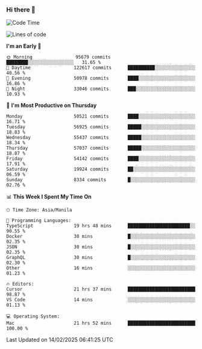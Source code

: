 ### Hi there 👋

<!--START_SECTION:waka-->
![Code Time](http://img.shields.io/badge/Code%20Time-5%2C857%20hrs%2022%20mins-blue)

![Lines of code](https://img.shields.io/badge/From%20Hello%20World%20I%27ve%20Written-117.7%20million%20lines%20of%20code-blue)

**I'm an Early 🐤** 

```text
🌞 Morning                95679 commits       ████████░░░░░░░░░░░░░░░░░   31.65 % 
🌆 Daytime                122617 commits      ██████████░░░░░░░░░░░░░░░   40.56 % 
🌃 Evening                50978 commits       ████░░░░░░░░░░░░░░░░░░░░░   16.86 % 
🌙 Night                  33046 commits       ███░░░░░░░░░░░░░░░░░░░░░░   10.93 % 
```
📅 **I'm Most Productive on Thursday** 

```text
Monday                   50521 commits       ████░░░░░░░░░░░░░░░░░░░░░   16.71 % 
Tuesday                  56925 commits       █████░░░░░░░░░░░░░░░░░░░░   18.83 % 
Wednesday                55437 commits       █████░░░░░░░░░░░░░░░░░░░░   18.34 % 
Thursday                 57037 commits       █████░░░░░░░░░░░░░░░░░░░░   18.87 % 
Friday                   54142 commits       ████░░░░░░░░░░░░░░░░░░░░░   17.91 % 
Saturday                 19924 commits       ██░░░░░░░░░░░░░░░░░░░░░░░   06.59 % 
Sunday                   8334 commits        █░░░░░░░░░░░░░░░░░░░░░░░░   02.76 % 
```


📊 **This Week I Spent My Time On** 

```text
🕑︎ Time Zone: Asia/Manila

💬 Programming Languages: 
TypeScript               19 hrs 48 mins      ███████████████████████░░   90.55 % 
Docker                   30 mins             █░░░░░░░░░░░░░░░░░░░░░░░░   02.35 % 
JSON                     30 mins             █░░░░░░░░░░░░░░░░░░░░░░░░   02.35 % 
GraphQL                  30 mins             █░░░░░░░░░░░░░░░░░░░░░░░░   02.30 % 
Other                    16 mins             ░░░░░░░░░░░░░░░░░░░░░░░░░   01.23 % 

🔥 Editors: 
Cursor                   21 hrs 37 mins      █████████████████████████   98.87 % 
VS Code                  14 mins             ░░░░░░░░░░░░░░░░░░░░░░░░░   01.13 % 

💻 Operating System: 
Mac                      21 hrs 52 mins      █████████████████████████   100.00 % 
```


 Last Updated on 14/02/2025 06:41:25 UTC
<!--END_SECTION:waka-->


<!--
**rad182/rad182** is a ✨ _special_ ✨ repository because its `README.md` (this file) appears on your GitHub profile.

Here are some ideas to get you started:

- 🔭 I’m currently working on ...
- 🌱 I’m currently learning ...
- 👯 I’m looking to collaborate on ...
- 🤔 I’m looking for help with ...
- 💬 Ask me about ...
- 📫 How to reach me: ...
- 😄 Pronouns: ...
- ⚡ Fun fact: ...
-->

